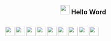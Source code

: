 <div align="center">
  <h2 align="center">  <img src="https://media.giphy.com/media/hvRJCLFzcasrR4ia7z/giphy.gif"  width="30px"> Hello Word </h2>
</div>
<div style= "display: inligne_block"><br>
<img src="https://cdn.jsdelivr.net/gh/devicons/devicon@latest/icons/linux/linux-original.svg" width="30px">
<img src="https://cdn.jsdelivr.net/gh/devicons/devicon@latest/icons/html5/html5-original.svg" width="30px">
<img src="https://cdn.jsdelivr.net/gh/devicons/devicon@latest/icons/css3/css3-original.svg" width="30px">
<img src="https://cdn.jsdelivr.net/gh/devicons/devicon@latest/icons/javascript/javascript-original.svg" width="30px">
<img src="https://cdn.jsdelivr.net/gh/devicons/devicon@latest/icons/python/python-original.svg"  width="30px">
<img src="https://cdn.jsdelivr.net/gh/devicons/devicon@latest/icons/java/java-original.svg" width="30px">
<img src="https://cdn.jsdelivr.net/gh/devicons/devicon@latest/icons/postman/postman-original.svg" width="30px">
<img src="https://cdn.jsdelivr.net/gh/devicons/devicon@latest/icons/postgresql/postgresql-original.svg" width="30px">
<img src="https://cdn.jsdelivr.net/gh/devicons/devicon@latest/icons/mysql/mysql-original.svg" width="30px">
</div>
